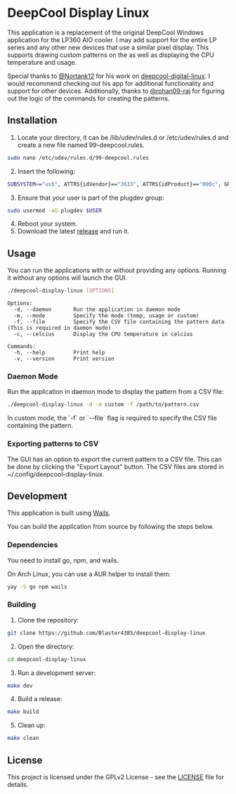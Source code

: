 # DeepCool Display Linux

This application is a replacement of the original DeepCool Windows application for the LP360 AIO cooler. I may add support for the entire LP series and any other new devices that use a similar pixel display. This supports drawing custom patterns on the as well as displaying the CPU temperature and usage.

Special thanks to [@Nortank12](https://github.com/Nortank12) for his work on [deepcool-digital-linux](https://github.com/Nortank12/deepcool-digital-linux). I would recommend checking out his app for additional functionality and support for other devices. Additionally, thanks to [@rohan09-raj](https://github.com/rohan09-raj) for figuring out the logic of the commands for creating the patterns.

## Installation

1. Locate your directory, it can be /lib/udev/rules.d or /etc/udev/rules.d and create a new file named 99-deepcool.rules.
 ```bash
 sudo nano /etc/udev/rules.d/99-deepcool.rules
 ```
2. Insert the following:
 ```bash
SUBSYSTEM=="usb", ATTRS{idVendor}=="3633", ATTRS{idProduct}=="000c", GROUP="plugdev"
 ```
3. Ensure that your user is part of the plugdev group:
 ```bash
 sudo usermod -aG plugdev $USER
 ```
4. Reboot your system.
5. Download the latest [release](https://github.com/Blaster4385/deepcool-display-linux/releases/latest) and run it.

## Usage

You can run the applications with or without providing any options. Running it without any options will launch the GUI.

```bash
./deepcool-display-linux [OPTIONS] 
```

```
Options:
  -d, --daemon       Run the application in daemon mode
  -m, --mode         Specify the mode (temp, usage or custom)
  -f, --file         Specify the CSV file containing the pattern data (This is required in daemon mode)
  -c, --celcius      Display the CPU temperature in celcius

Commands:
  -h, --help         Print help
  -v, --version      Print version
```
### Daemon Mode
Run the application in daemon mode to display the pattern from a CSV file:

```bash
./deepcool-display-linux -d -m custom -f /path/to/pattern.csv
```

In custom mode, the \`-f\` or \`--file\` flag is required to specify the CSV file containing the pattern.

### Exporting patterns to CSV

The GUI has an option to export the current pattern to a CSV file. This can be done by clicking the "Export Layout" button. The CSV files are stored in ~/.config/deepcool-display-linux.

## Development

This application is built using [Wails](https://wails.io).

You can build the application from source by following the steps below.

### Dependencies

You need to install go, npm, and wails.

On Arch Linux, you can use a AUR helper to install them:

```bash
yay -S go npm wails
```
### Building

1. Clone the repository:

```bash
git clone https://github.com/Blaster4385/deepcool-display-linux
```

2. Open the directory:

```bash
cd deepcool-display-linux
```
3. Run a development server:

```bash
make dev
```
4. Build a release:

```bash
make build
```
5. Clean up:

```bash
make clean
```
## License

This project is licensed under the GPLv2 License - see the [LICENSE](LICENSE) file for details.
